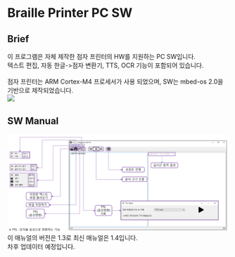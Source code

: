 # Braille Printer PC SW
## Brief
이 프로그램은 자체 제작한 점자 프린터의 HW를 지원하는 PC SW입니다.<br>
텍스트 편집, 자동 한글->점자 변환기, TTS, OCR 기능이 포함되어 있습니다.<br>
<br>
점자 프린터는 ARM Cortex-M4 프로세서가 사용 되었으며, SW는 mbed-os 2.0을 기반으로 제작되었습니다.<br>
<a href="https://github.com/d2h10s/pybraille/tree/main/mbed"><img src="http://img.shields.io/badge/-Go to MBED Code-A8B9CC?style=flat-square&logo=c%2b%2b&logoColor=white"></a>

## SW Manual
<img src="img/manual_v1_3.png">
이 매뉴얼의 버전은 1.3로 최신 매뉴얼은 1.4입니다.<br>
차후 업데이터 예정입니다.
<!--
## Shape
<p align="center">
    <img src="img/isometric.png" ><br>
    Isometric
</p>

## Parts
### View
<p align="center">
    <img src="img/exploded_view.png">
    <img src="img/parts_table.png">
</p>

### Step Motor Resolution
<img src="img/select_resolution.png">

### Calculating Step Motor Speed
#### 
<img src="img/cal_dynamics.png">
<img src="img/cal_dynamics2.png">

## Schematic
<p align="center">
    <img src="img/schematic.png">
</p>
-->